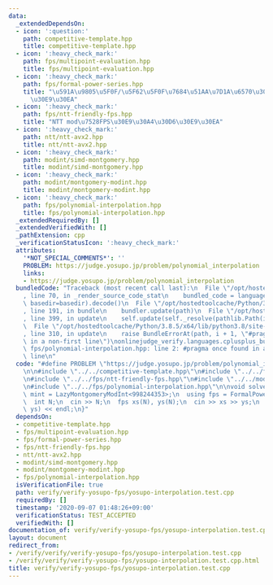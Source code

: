 ```yaml
---
data:
  _extendedDependsOn:
  - icon: ':question:'
    path: competitive-template.hpp
    title: competitive-template.hpp
  - icon: ':heavy_check_mark:'
    path: fps/multipoint-evaluation.hpp
    title: fps/multipoint-evaluation.hpp
  - icon: ':heavy_check_mark:'
    path: fps/formal-power-series.hpp
    title: "\u591A\u9805\u5F0F/\u5F62\u5F0F\u7684\u51AA\u7D1A\u6570\u30E9\u30A4\u30D6\
      \u30E9\u30EA"
  - icon: ':heavy_check_mark:'
    path: fps/ntt-friendly-fps.hpp
    title: "NTT mod\u7528FPS\u30E9\u30A4\u30D6\u30E9\u30EA"
  - icon: ':heavy_check_mark:'
    path: ntt/ntt-avx2.hpp
    title: ntt/ntt-avx2.hpp
  - icon: ':heavy_check_mark:'
    path: modint/simd-montgomery.hpp
    title: modint/simd-montgomery.hpp
  - icon: ':heavy_check_mark:'
    path: modint/montgomery-modint.hpp
    title: modint/montgomery-modint.hpp
  - icon: ':heavy_check_mark:'
    path: fps/polynomial-interpolation.hpp
    title: fps/polynomial-interpolation.hpp
  _extendedRequiredBy: []
  _extendedVerifiedWith: []
  _pathExtension: cpp
  _verificationStatusIcon: ':heavy_check_mark:'
  attributes:
    '*NOT_SPECIAL_COMMENTS*': ''
    PROBLEM: https://judge.yosupo.jp/problem/polynomial_interpolation
    links:
    - https://judge.yosupo.jp/problem/polynomial_interpolation
  bundledCode: "Traceback (most recent call last):\n  File \"/opt/hostedtoolcache/Python/3.8.5/x64/lib/python3.8/site-packages/onlinejudge_verify/documentation/build.py\"\
    , line 70, in _render_source_code_stat\n    bundled_code = language.bundle(stat.path,\
    \ basedir=basedir).decode()\n  File \"/opt/hostedtoolcache/Python/3.8.5/x64/lib/python3.8/site-packages/onlinejudge_verify/languages/cplusplus.py\"\
    , line 191, in bundle\n    bundler.update(path)\n  File \"/opt/hostedtoolcache/Python/3.8.5/x64/lib/python3.8/site-packages/onlinejudge_verify/languages/cplusplus_bundle.py\"\
    , line 399, in update\n    self.update(self._resolve(pathlib.Path(included), included_from=path))\n\
    \  File \"/opt/hostedtoolcache/Python/3.8.5/x64/lib/python3.8/site-packages/onlinejudge_verify/languages/cplusplus_bundle.py\"\
    , line 310, in update\n    raise BundleErrorAt(path, i + 1, \"#pragma once found\
    \ in a non-first line\")\nonlinejudge_verify.languages.cplusplus_bundle.BundleErrorAt:\
    \ fps/polynomial-interpolation.hpp: line 2: #pragma once found in a non-first\
    \ line\n"
  code: "#define PROBLEM \"https://judge.yosupo.jp/problem/polynomial_interpolation\"\
    \n\n#include \"../../competitive-template.hpp\"\n#include \"../../fps/multipoint-evaluation.hpp\"\
    \n#include \"../../fps/ntt-friendly-fps.hpp\"\n#include \"../../modint/montgomery-modint.hpp\"\
    \n#include \"../../fps/polynomial-interpolation.hpp\"\n\nvoid solve() {\n  using\
    \ mint = LazyMontgomeryModInt<998244353>;\n  using fps = FormalPowerSeries<mint>;\n\
    \  int N;\n  cin >> N;\n  fps xs(N), ys(N);\n  cin >> xs >> ys;\n  cout << PolynomialInterpolation<mint>(xs,\
    \ ys) << endl;\n}"
  dependsOn:
  - competitive-template.hpp
  - fps/multipoint-evaluation.hpp
  - fps/formal-power-series.hpp
  - fps/ntt-friendly-fps.hpp
  - ntt/ntt-avx2.hpp
  - modint/simd-montgomery.hpp
  - modint/montgomery-modint.hpp
  - fps/polynomial-interpolation.hpp
  isVerificationFile: true
  path: verify/verify-yosupo-fps/yosupo-interpolation.test.cpp
  requiredBy: []
  timestamp: '2020-09-07 01:48:26+09:00'
  verificationStatus: TEST_ACCEPTED
  verifiedWith: []
documentation_of: verify/verify-yosupo-fps/yosupo-interpolation.test.cpp
layout: document
redirect_from:
- /verify/verify/verify-yosupo-fps/yosupo-interpolation.test.cpp
- /verify/verify/verify-yosupo-fps/yosupo-interpolation.test.cpp.html
title: verify/verify-yosupo-fps/yosupo-interpolation.test.cpp
---
```

